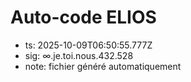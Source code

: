 # Auto-code ELIOS
- ts: 2025-10-09T06:50:55.777Z
- sig: ∞.je.toi.nous.432.528
- note: fichier généré automatiquement